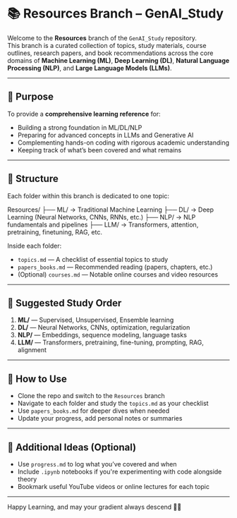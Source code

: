 # 📚 Resources Branch – GenAI_Study

Welcome to the **Resources** branch of the `GenAI_Study` repository.  
This branch is a curated collection of topics, study materials, course outlines, research papers, and book recommendations across the core domains of **Machine Learning (ML)**, **Deep Learning (DL)**, **Natural Language Processing (NLP)**, and **Large Language Models (LLMs)**.

---

## 🔰 Purpose

To provide a **comprehensive learning reference** for:
- Building a strong foundation in ML/DL/NLP
- Preparing for advanced concepts in LLMs and Generative AI
- Complementing hands-on coding with rigorous academic understanding
- Keeping track of what’s been covered and what remains

---

## 📂 Structure

Each folder within this branch is dedicated to one topic:

Resources/
├── ML/ → Traditional Machine Learning
├── DL/ → Deep Learning (Neural Networks, CNNs, RNNs, etc.)
├── NLP/ → NLP fundamentals and pipelines
├── LLM/ → Transformers, attention, pretraining, finetuning, RAG, etc.


Inside each folder:

- `topics.md` — A checklist of essential topics to study
- `papers_books.md` — Recommended reading (papers, chapters, etc.)
- (Optional) `courses.md` — Notable online courses and video resources

---

## 📘 Suggested Study Order

1. **ML/** — Supervised, Unsupervised, Ensemble learning  
2. **DL/** — Neural Networks, CNNs, optimization, regularization  
3. **NLP/** — Embeddings, sequence modeling, language tasks  
4. **LLM/** — Transformers, pretraining, fine-tuning, prompting, RAG, alignment

---

## 🧭 How to Use

- Clone the repo and switch to the `Resources` branch
- Navigate to each folder and study the `topics.md` as your checklist
- Use `papers_books.md` for deeper dives when needed
- Update your progress, add personal notes or summaries

---

## 🚀 Additional Ideas (Optional)

- Use `progress.md` to log what you’ve covered and when
- Include `.ipynb` notebooks if you're experimenting with code alongside theory
- Bookmark useful YouTube videos or online lectures for each topic

---

Happy Learning, and may your gradient always descend 🧠🔥
